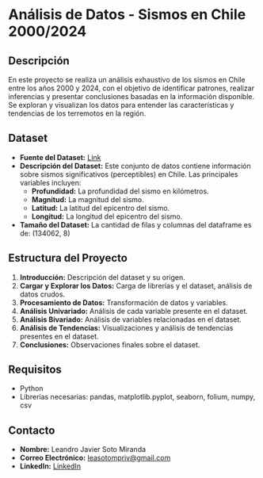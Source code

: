# Análisis de Datos - Sismos en Chile 2000/2024

## Descripción

En este proyecto se realiza un análisis exhaustivo de los sismos en Chile entre los años 2000 y 2024, con el objetivo de identificar patrones, realizar inferencias y presentar conclusiones basadas en la información disponible. Se exploran y visualizan los datos para entender las características y tendencias de los terremotos en la región.

## Dataset

- **Fuente del Dataset:** [Link](https://www.kaggle.com/datasets/nicolasgonzalezmunoz/earthquakes-on-chile)
- **Descripción del Dataset:** Este conjunto de datos contiene información sobre sismos significativos (perceptibles) en Chile. Las principales variables incluyen:
    - **Profundidad:** La profundidad del sismo en kilómetros.
    - **Magnitud:** La magnitud del sismo.
    - **Latitud:** La latitud del epicentro del sismo.
    - **Longitud:** La longitud del epicentro del sismo.
- **Tamaño del Dataset:** La cantidad de filas y columnas del dataframe es de: (134062, 8)

## Estructura del Proyecto

1. **Introducción:** Descripción del dataset y su origen.
2. **Cargar y Explorar los Datos:** Carga de librerías y el dataset, análisis de datos crudos.
3. **Procesamiento de Datos:** Transformación de datos y variables.
4. **Análisis Univariado:** Análisis de cada variable presente en el dataset.
5. **Análisis Bivariado:** Análisis de variables relacionadas en el dataset.
6. **Análisis de Tendencias:** Visualizaciones y análisis de tendencias presentes en el dataset.
7. **Conclusiones:** Observaciones finales sobre el dataset.

## Requisitos

- Python 
- Librerías necesarias: pandas, matplotlib.pyplot, seaborn, folium, numpy, csv

## Contacto

- **Nombre:** Leandro Javier Soto Miranda
- **Correo Electrónico:** [leasotompriv@gmail.com](mailto:leasotompriv@gmail.com)
- **LinkedIn:** [LinkedIn](https://www.linkedin.com/in/leandro-soto-767a72264/)
